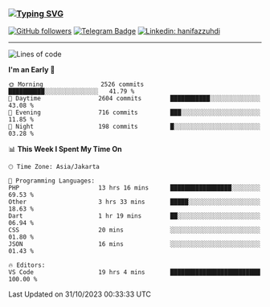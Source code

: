 ### [![Typing SVG](https://readme-typing-svg.herokuapp.com?font=lato&size=22&lines=Hi+There+👋)](https://git.io/typing-svg) 

[![GitHub followers](https://img.shields.io/github/followers/hanifazzuhdi?label=Follow&style=social)](https://github.com/hanifazzuhdi/?tab=follow) 
[![Telegram Badge](https://img.shields.io/badge/-hanif0198-blue?style=social&logo=telegram&link=https://www.t.me/hanif0198/)](https://www.t.me/hanif0198/) 
[![Linkedin: hanifazzuhdi](https://img.shields.io/badge/-hanifazzuhdi-blue?style=flat-square&logo=Linkedin&logoColor=white&link=https://www.linkedin.com/in/hanif-az-zuhdi-69688019b/)](https://www.linkedin.com/in/hanif-az-zuhdi-69688019b/) 

<hr/>

<!--START_SECTION:waka-->
![Lines of code](https://img.shields.io/badge/From%20Hello%20World%20I%27ve%20Written-36.7%20million%20lines%20of%20code-blue)

**I'm an Early 🐤** 

```text
🌞 Morning                2526 commits        ██████████░░░░░░░░░░░░░░░   41.79 % 
🌆 Daytime                2604 commits        ███████████░░░░░░░░░░░░░░   43.08 % 
🌃 Evening                716 commits         ███░░░░░░░░░░░░░░░░░░░░░░   11.85 % 
🌙 Night                  198 commits         █░░░░░░░░░░░░░░░░░░░░░░░░   03.28 % 
```


📊 **This Week I Spent My Time On** 

```text
🕑︎ Time Zone: Asia/Jakarta

💬 Programming Languages: 
PHP                      13 hrs 16 mins      █████████████████░░░░░░░░   69.53 % 
Other                    3 hrs 33 mins       █████░░░░░░░░░░░░░░░░░░░░   18.63 % 
Dart                     1 hr 19 mins        ██░░░░░░░░░░░░░░░░░░░░░░░   06.94 % 
CSS                      20 mins             ░░░░░░░░░░░░░░░░░░░░░░░░░   01.80 % 
JSON                     16 mins             ░░░░░░░░░░░░░░░░░░░░░░░░░   01.43 % 

🔥 Editors: 
VS Code                  19 hrs 4 mins       █████████████████████████   100.00 % 
```


 Last Updated on 31/10/2023 00:33:33 UTC
<!--END_SECTION:waka-->

